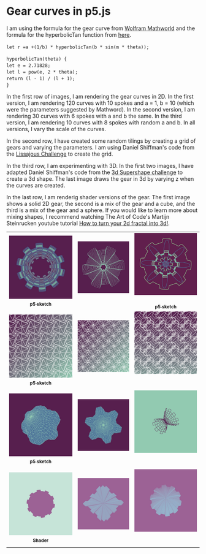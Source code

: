# Gear curves in p5.js

I am using the formula for the gear curve from [Wolfram Mathworld](https://mathworld.wolfram.com/GearCurve.html) and the formula for the hyperbolicTan function from [here](https://help.tc2000.com/m/69445/l/755460-hyperbolic-functions-table).

`let r =a +(1/b) * hyperbolicTan(b * sin(m * theta));`

`hyperbolicTan(theta) {`  
`let e = 2.71828;`  
`let l = pow(e, 2 * theta);`  
`return (l - 1) / (l + 1);`  
`}`

In the first row of images, I am rendering the gear curves in 2D. In the first version, I am rendering 120 curves with 10 spokes and a = 1, b = 10 (which were the parameters suggested by Mathword). In the second version, I am rendering 30 curves with 6 spokes with a and b the same. In the third version, I am rendering 10 curves with 8 spokes with random a and b. In all versions, I vary the scale of the curves.

In the second row, I have created some random tilings by creating a grid of gears and varying the parameters. I am using Daniel Shiffman's code from the [Lissajous Challenge](https://thecodingtrain.com/challenges/116-lissajous-curve-table) to create the grid.

In the third row, I am experimenting with 3D. In the first two images, I have adapted Daniel Shiffman's code from the [3d Supershape challenge](https://thecodingtrain.com/challenges/26-3d-supershapes) to create a 3d shape. The last image draws the gear in 3d by varying z when the curves are created.

In the last row, I am renderig shader versions of the gear. The first image shows a solid 2D gear, the second is a mix of the gear and a cube, and the third is a mix of the gear and a sphere. If you would like to learn more about mixing shapes, I recommend watching The Art of Code's Martijn Steinrucken youtube tutorial [How to turn your 2d fractal into 3d!](https://www.youtube.com/watch?v=__dSLc7-Cpo).

<!-- IMAGE-LIST:START - Do not remove or modify this section -->
<!-- prettier-ignore-start -->
<!-- markdownlint-disable -->
<table>
  <tbody>
    <tr>
      <td align="center"><a href="https://editor.p5js.org/kfahn/full/CawNObTwp"> <img class="img" src="assets/gear-1.jpg" alt="" style="vertical-align:top;" width="500" /><br /><sub><b>p5 sketch<br/></b></sub></a></td>
      <td align="center"><img class="img" src="assets/gear-2.jpg" alt="" style="vertical-align:top;" width="500" /><br /><sub><b><br/></b></sub></a></td>
     <td align="center"><a href="https://editor.p5js.org/kfahn/full/DBEYmRv_b"> <img class="img" src="assets/gear-3.jpg" alt="" style=" display: block;
    margin-left: auto;
    margin-right: auto;" width="500" /><br /><sub><b>p5 sketch<br/></b></sub></a></td>
    </tr>
     <tr>
      <td align="center"><a href="https://editor.p5js.org/kfahn/full/1iuRoYBcR"> <img class="img" src="assets/tile-1.jpg" alt="" style="vertical-align:top;" width="500" /><br /><sub><b>p5 sketch<br/></b></sub></a></td>
      <td align="center"><img class="img" src="assets/tile-2.jpg" alt="" style="vertical-align:top;" width="500" /><br /><sub><b><br/></b></sub></a></td>
     <td align="center"><a href=""> <img class="img" src="assets/tile-3.jpg" alt="" style=" display: block;
    margin-left: auto;
    margin-right: auto;" width="500" /><br /><sub><b><br/></b></sub></a></td>
    </tr>
    </tr>
     <tr>
      <td align="center"><a href="https://editor.p5js.org/kfahn/full/Snumj-AgS"> <img class="img" src="assets/3d-1.jpg" alt="" style="vertical-align:top;" width="500" /><br /><sub><b>p5 sketch<br/></b></sub></a></td>
      <td align="center"><img class="img" src="assets/3d-2.jpg" alt="" style="vertical-align:top;" width="500" /><br /><sub><b><br/></b></sub></a></td>
     <td align="center"><a href=""> <img class="img" src="assets/3d-3.jpg" alt="" style=" display: block;
    margin-left: auto;
    margin-right: auto;" width="500" /><br /><sub><b><br/></b></sub></a></td>
    </tr>
     <tr>
      <td align="center"><a href=""> <img class="img" src="assets/shader-1.jpg" alt="" style="vertical-align:top;" width="500" /><br /><sub><b>Shader<br/></b></sub></a></td>
      <td align="center"><img class="img" src="assets/shader-2.jpg" alt="" style="vertical-align:top;" width="500" /><br /><sub><b><br/></b></sub></a></td>
     <td align="center"><a href=""> <img class="img" src="assets/shader-3.jpg" alt="" style=" display: block;
    margin-left: auto;
    margin-right: auto;" width="500" /><br /><sub><b><br/></b></sub></a></td>
    </tr>
  </tbody>
</table>

<!-- markdownlint-restore -->
<!-- prettier-ignore-end -->

<!-- IMAGE-LIST:END -->

![]()
